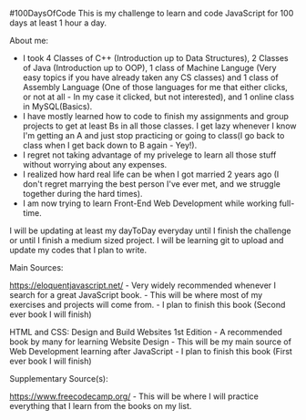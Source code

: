 #100DaysOfCode
This is my challenge to learn and code JavaScript for 100 days at least 1 hour a day.

About me:
- I took 4 Classes of C++ (Introduction up to Data Structures), 2 Classes of Java (Introduction up to OOP), 1 class of Machine Languge (Very easy topics if you have already taken any CS classes) and 1 class of Assembly Language (One of those languages for me that either clicks, or not at all - In my case it clicked, but not interested), and 1 online class in MySQL(Basics).
- I have mostly learned how to code to finish my assignments and group projects to get at least Bs in all those classes. I get lazy whenever I know I'm getting an A and just stop practicing or going to class(I go back to class when I get back down to B again - Yey!).
- I regret not taking advantage of my privelege to learn all those stuff without worrying about any expenses.
- I realized how hard real life can be when I got married 2 years ago (I don't regret marrying the best person I've ever met, and we struggle together during the hard times).
- I am now trying to learn Front-End Web Development while working full-time.

I will be updating at least my dayToDay everyday until I finish the challenge or until I finish a medium sized project.
I will be learning git to upload and update my codes that I plan to write.

Main Sources:

https://eloquentjavascript.net/ - Very widely recommended whenever I search for a great JavaScript book. 
                                - This will be where most of my exercises and projects will come from.
                                - I plan to finish this book (Second ever book I will finish)


HTML and CSS: Design and Build Websites 1st Edition - A recommended book by many for learning Website Design
                                                    - This will be my main source of Web Development learning after JavaScript
                                                    - I plan to finish this book (First ever book I will finish)

Supplementary Source(s):

https://www.freecodecamp.org/   - This will be where I will practice everything that I learn from the books on my list.



